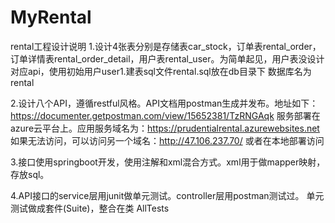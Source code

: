 # MyRental
rental工程设计说明
1.设计4张表分别是存储表car_stock，订单表rental_order，订单详情表rental_order_detail，用户表rental_user。为简单起见，用户表没设计对应api，使用初始用户user1.建表sql文件rental.sql放在db目录下
数据库名为rental

2.设计八个API，遵循restful风格。API文档用postman生成并发布。地址如下：
https://documenter.getpostman.com/view/15652381/TzRNGAqk
服务部署在azure云平台上。应用服务域名为：https://prudentialrental.azurewebsites.net
如果无法访问，可以访问另一个域名：http://47.106.237.70/
或者在本地部署访问

3.接口使用springboot开发，使用注解和xml混合方式。xml用于做mapper映射，存放sql。

4.API接口的service层用junit做单元测试。controller层用postman测试过。
单元测试做成套件(Suite)，整合在类 AllTests

